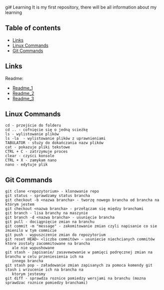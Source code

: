 gi# Learning
It is my first repository, there will be all information about my learning

## Table of contents
* [Links](#links)
* [Linux Commands](#linux-commands)
* [Git Commands](#git-commands)


## Links
Readme:
* [Readme_1](https://www.makeareadme.com/)
* [Readme_2](https://bulldogjob.pl/readme/how-to-write-a-good-readme-for-your-github-project)
* [Readme_3](https://coding-boot-camp.github.io/full-stack/github/professional-readme-guide/)


## Linux Commands
```
cd - przejście do folderu
cd .. - cofnięcie się o jedną scieżkę
ls - wylistowanie plików
ls -la  - wylistowanie plików z uprawnieniami
TABULATOR - służy do dokańczania nazw plików
cat - pokazuje pliki tekstowe
CTRL + C - zatrzymuje proces
clear - czyści konsole
CTRL + X - zamykam nano
nano - edytuje plik
```

## Git Commands
```
git clone <repozytorium> - klonowanie repo
git status - sprawdzamy status brancha
git checkout -b <nazwa brancha> - tworzę nowego brancha od brancha na którym jestem
git checkout <nazwa brancha> - przełączam się między branchami
git branch - lisa branchy na maszynie
git branch -d <nazwa brancha> - usunięcie brancha
git pull - dociągnięcie zmian na branchu
git commit -m "message" - zakomitowanie zmian czyli napisanie co sie zmienilo w tym commicie
git push - wypuszczenie zmian do repozytorium
git reset HEAD~ <liczba commitów> - usuniecie niechcianych commitów które zostały zacommitowane na brancha
   ale nie wypushowane 
git stash - zapisanie/ zasavewowanie w pamięci podręcznej zmian na branchu w celu przeniesienia ich na 
   innego brancha
git stash pop - załadowanie zmian zapisanych za pomoca komendy git stash i wrzucenie ich na brancha na
   ktorym jestesmy
git diff - sprawdza roznice pomiedzy wersjami na branchu (mozna sprawdzac roznice pomiedzy branchami)

```